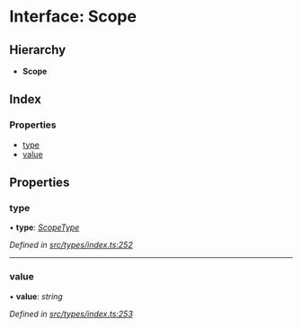# Interface: Scope

## Hierarchy

* **Scope**

## Index

### Properties

* [type](scope.md#type)
* [value](scope.md#value)

## Properties

###  type

• **type**: *[ScopeType](../enums/scopetype.md)*

*Defined in [src/types/index.ts:252](https://github.com/PolymathNetwork/polymesh-sdk/blob/959efb76/src/types/index.ts#L252)*

___

###  value

• **value**: *string*

*Defined in [src/types/index.ts:253](https://github.com/PolymathNetwork/polymesh-sdk/blob/959efb76/src/types/index.ts#L253)*
